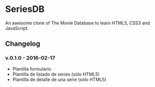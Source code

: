 # SeriesDB
An awesome clone of The Movie Database to learn HTML5, CSS3 and JavaScript.

## Changelog

### v.0.1.0 - 2016-02-17

* Plantilla formulario
* Plantilla de listado de series (sólo HTML5)
* Plantilla de detalle de una serie (sólo HTML5)
